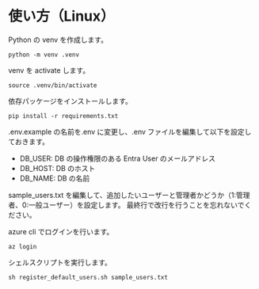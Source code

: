 # 使い方（Linux）

Python の venv を作成します。

```
python -m venv .venv
```

venv を activate します。

```
source .venv/bin/activate
```

依存パッケージをインストールします。

```
pip install -r requirements.txt
```

.env.example の名前を.env に変更し、.env ファイルを編集して以下を設定しておきます。

- DB_USER: DB の操作権限のある Entra User のメールアドレス
- DB_HOST: DB のホスト
- DB_NAME: DB の名前

sample_users.txt を編集して、追加したいユーザーと管理者かどうか（1:管理者、0:一般ユーザー）を設定します。
最終行で改行を行うことを忘れないでください。

azure cli でログインを行います。

```
az login
```

シェルスクリプトを実行します。

```
sh register_default_users.sh sample_users.txt
```

